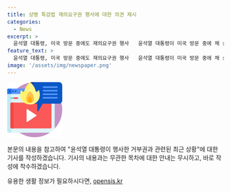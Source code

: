 ```yaml
---
title: 상병 특검법 재의요구권 행사에 대한 의견 제시
categories:
  - News
excerpt: >
  윤석열 대통령, 미국 방문 중에도 재의요구권 행사   윤석열 대통령이 미국 방문 중에 채 상병 특검법에 대한 재의요구권을 행사했다. 대통령실은 야당의 일방적인 특검법 철회 요구를 비판하며, 순직한 해병의 안타까운 사건을 정치적으로 악용하지 말아야 한다고 강조했다. 이는 대통령이 15번째로 거부권을 행사한 것으로, 국회로 재표결이 이뤄질 가능성에 대한 관심이 높아졌다. 특검법을 둘러싼 신경전은 더욱 고조될 전망이다. (정태우, 김지연, 임샛별 기자)
feature_text: >
  윤석열 대통령, 미국 방문 중에도 재의요구권 행사   윤석열 대통령이 미국 방문 중에 채 상병 특검법에 대한 재의요구권을 행사했다. 대통령실은 야당의 일방적인 특검법 철회 요구를 비판하며, 순직한 해병의 안타까운 사건을 정치적으로 악용하지 말아야 한다고 강조했다. 이는 대통령이 15번째로 거부권을 행사한 것으로, 국회로 재표결이 이뤄질 가능성에 대한 관심이 높아졌다. 특검법을 둘러싼 신경전은 더욱 고조될 전망이다. (정태우, 김지연, 임샛별 기자)
image: '/assets/img/newspaper.png'
---
```


<p><img src="/assets/img/news.png" alt="rentncar 속보" /></p>

<p>본문의 내용을 참고하여 "윤석열 대통령이 행사한 거부권과 관련된 최근 상황"에 대한 기사를 작성하겠습니다. 기사의 내용과는 무관한 목차에 대한 안내는 무시하고, 바로 작성에 착수하겠습니다.</p>
유용한 생활 정보가 필요하시다면, <a href="https://opensis.kr" rel="dofollow">opensis.kr</a>


